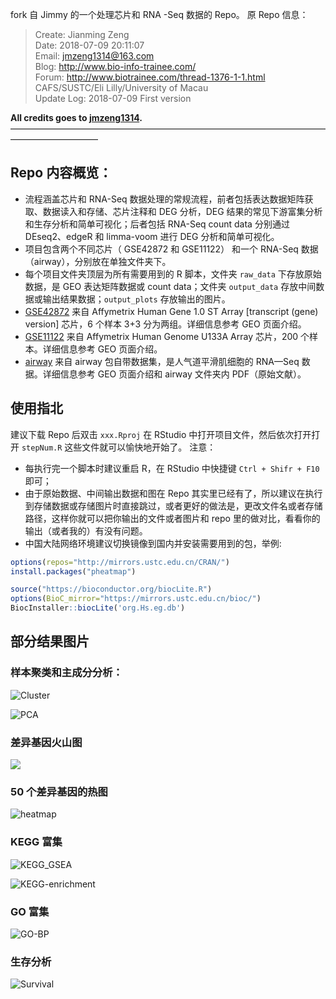 fork 自 Jimmy 的一个处理芯片和 RNA -Seq 数据的 Repo。
原 Repo 信息：

> Create: Jianming Zeng   
Date: 2018-07-09 20:11:07    
Email: jmzeng1314@163.com   
Blog: http://www.bio-info-trainee.com/    
Forum:  http://www.biotrainee.com/thread-1376-1-1.html    
CAFS/SUSTC/Eli Lilly/University of Macau    
Update Log: 2018-07-09  First version       

**All credits goes to [jmzeng1314](https://github.com/jmzeng1314).**
——————————————————————————————————————————————

## Repo 内容概览：
- 流程涵盖芯片和 RNA-Seq 数据处理的常规流程，前者包括表达数据矩阵获取、数据读入和存储、芯片注释和 DEG 分析，DEG 结果的常见下游富集分析和生存分析和简单可视化；后者包括 RNA-Seq count data 分别通过 DEseq2、edgeR 和 limma-voom 进行 DEG 分析和简单可视化。
- 项目包含两个不同芯片（ GSE42872 和 GSE11122） 和一个 RNA-Seq 数据 （airway），分别放在单独文件夹下。
- 每个项目文件夹顶层为所有需要用到的 R 脚本，文件夹 `raw_data` 下存放原始数据，是 GEO 表达矩阵数据或 count data；文件夹 `output_data` 存放中间数据或输出结果数据；`output_plots` 存放输出的图片。
- [GSE42872](https://www.ncbi.nlm.nih.gov/geo/query/acc.cgi) 来自 Affymetrix Human Gene 1.0 ST Array [transcript (gene) version] 芯片，6 个样本 3+3 分为两组。详细信息参考 GEO 页面介绍。
- [GSE11122](https://www.ncbi.nlm.nih.gov/geo/query/acc.cgi?acc=gse11121) 来自 Affymetrix Human Genome U133A Array 芯片，200 个样本。详细信息参考 GEO 页面介绍。
- [airway](https://www.ncbi.nlm.nih.gov/geo/query/acc.cgi?acc=GSE52778) 来自 airway 包自带数据集，是人气道平滑肌细胞的 RNA—Seq 数据。详细信息参考 GEO 页面介绍和 airway 文件夹内 PDF（原始文献）。

## 使用指北
建议下载 Repo 后双击 `xxx.Rproj` 在 RStudio 中打开项目文件，然后依次打开打开 `stepNum.R` 这些文件就可以愉快地开始了。
注意：

- 每执行完一个脚本时建议重启 R，在 RStudio 中快捷键 `Ctrl + Shifr + F10` 即可；
- 由于原始数据、中间输出数据和图在 Repo 其实里已经有了，所以建议在执行到存储数据或存储图片时直接跳过，或者更好的做法是，更改文件名或者存储路径，这样你就可以把你输出的文件或者图片和 repo 里的做对比，看看你的输出（或者我的）有没有问题。
- 中国大陆网络环境建议切换镜像到国内并安装需要用到的包，举例:
```r
options(repos="http://mirrors.ustc.edu.cn/CRAN/")
install.packages("pheatmap")

source("https://bioconductor.org/biocLite.R") 
options(BioC_mirror="https://mirrors.ustc.edu.cn/bioc/")
BiocInstaller::biocLite('org.Hs.eg.db')
```

## 部分结果图片

### 样本聚类和主成分分析：

![Cluster](https://github.com/JackieMium/GEO/blob/master/GSE42872/output_plots/hclust.png)

![PCA](https://github.com/JackieMium/GEO/blob/master/GSE42872/output_plots/pca.png)
### 差异基因火山图

![](https://github.com/JackieMium/GEO/blob/master/GSE42872/output_plots/volcano.png)


### 50 个差异基因的热图

![heatmap](https://github.com/JackieMium/GEO/blob/master/GSE42872/output_plots/DEG_top50_heatmap.png)

### KEGG 富集

![KEGG_GSEA](https://github.com/JackieMium/GEO/blob/master/GSE42872/output_plots/kegg_up_down_gsea.png)

![KEGG-enrichment](https://github.com/JackieMium/GEO/blob/master/GSE42872/output_plots/kegg_up_down.png)


### GO 富集

![GO-BP](https://github.com/JackieMium/GEO/blob/master/GSE42872/output_plots/GO_dotplots/dotplot_gene_diff_BP.png)

### 生存分析

![Survival](https://github.com/JackieMium/GEO/blob/master/GSE11121/output_plots/gene.H6PD.survival.png)